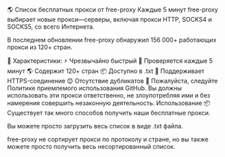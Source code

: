 🌎 Список бесплатных прокси от free-proxy
Каждые 5 минут free-proxy выбирает новые прокси—серверы, включая прокси HTTP, SOCKS4 и SOCKS5, со всего Интернета.

В последнем обновлении free-proxy обнаружил 156 000+ работающих прокси из 120+ стран.

🦄 Характеристики:
⚡ Чрезвычайно быстрый
📝 Проверяется каждые 5 минут
🌎 Содержит 120+ стран
📦 Доступно в .txt
🔐 Поддерживает HTTPS-соединение
😊 Отсутствие дубликатов
🛑 Пожалуйста, следуйте Политике приемлемого использования GitHub. Вы должны использовать эти прокси ответственно, не злоупотребляя ими и без намерения совершить незаконную деятельность.
Использование 📦
Существует так много способов получить наши бесплатные прокси.

Вы можете просто загрузить весь список в виде .txt файла.

free-proxy не сортирует прокси по протоколу и стране, но вы также можете просто получить весь несортированный список.
